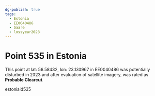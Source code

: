 ```yaml
---
dg-publish: true
tags:
  - Estonia
  - EE0040486
  - Saare
  - lossyear2023
---
```


# Point 535 in Estonia

This point at lat: 58.58432, lon: 23.130967 in EE0040486 was potentially disturbed in 2023 and after evaluation of satellite imagery, was rated as **Probable Clearcut**.



estoniaid535